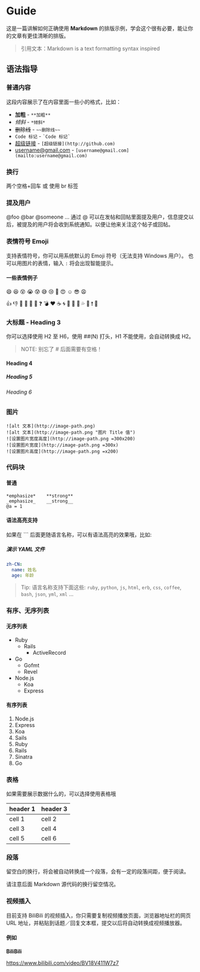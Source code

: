 # Guide

这是一篇讲解如何正确使用 **Markdown** 的排版示例，学会这个很有必要，能让你的文章有更佳清晰的排版。

> 引用文本：Markdown is a text formatting syntax inspired

## 语法指导

### 普通内容

这段内容展示了在内容里面一些小的格式，比如：

- **加粗** - `**加粗**`
- _倾斜_ - `*倾斜*`
- ~~删除线~~ - `~~删除线~~`
- `Code 标记` - `` `Code 标记` ``
- [超级链接](http://github.com) - `[超级链接](http://github.com)`
- [username@gmail.com](mailto:username@gmail.com) - `[username@gmail.com](mailto:username@gmail.com)`

### 换行

两个空格+回车 或 使用 br 标签

### 提及用户

@foo @bar @someone ... 通过 @ 可以在发帖和回帖里面提及用户，信息提交以后，被提及的用户将会收到系统通知。以便让他来关注这个帖子或回帖。

### 表情符号 Emoji

支持表情符号，你可以用系统默认的 Emoji 符号（无法支持 Windows 用户）。
也可以用图片的表情，输入 `:` 将会出现智能提示。

#### 一些表情例子

:smile: :laughing: :dizzy_face: :sob: :cold_sweat: :sweat_smile: :cry: :triumph: :heart_eyes: :relaxed: :sunglasses: :weary:

:+1: :-1: :100: :clap: :bell: :gift: :question: :bomb: :heart: :coffee: :cyclone: :bow: :kiss: :pray: :sweat_drops: :hankey: :exclamation: :anger:

### 大标题 - Heading 3

你可以选择使用 H2 至 H6，使用 ##(N) 打头，H1 不能使用，会自动转换成 H2。

> NOTE: 别忘了 # 后面需要有空格！

#### Heading 4

##### Heading 5

###### Heading 6

### 图片

```
![alt 文本](http://image-path.png)
![alt 文本](http://image-path.png "图片 Title 值")
![设置图片宽度高度](http://image-path.png =300x200)
![设置图片宽度](http://image-path.png =300x)
![设置图片高度](http://image-path.png =x200)
```

### 代码块

#### 普通

```
*emphasize*    **strong**
_emphasize_    __strong__
@a = 1
```

#### 语法高亮支持

如果在 \`\`\` 后面更随语言名称，可以有语法高亮的效果哦，比如:

##### 演示 YAML 文件

```yml
zh-CN:
  name: 姓名
  age: 年龄
```

> Tip: 语言名称支持下面这些: `ruby`, `python`, `js`, `html`, `erb`, `css`, `coffee`, `bash`, `json`, `yml`, `xml` ...

### 有序、无序列表

#### 无序列表

- Ruby
  - Rails
    - ActiveRecord
- Go
  - Gofmt
  - Revel
- Node.js
  - Koa
  - Express

#### 有序列表

1. Node.js
1. Express
1. Koa
1. Sails
1. Ruby
1. Rails
1. Sinatra
1. Go

### 表格

如果需要展示数据什么的，可以选择使用表格哦

| header 1 | header 3 |
| -------- | -------- |
| cell 1   | cell 2   |
| cell 3   | cell 4   |
| cell 5   | cell 6   |

### 段落

留空白的换行，将会被自动转换成一个段落，会有一定的段落间距，便于阅读。

请注意后面 Markdown 源代码的换行留空情况。

### 视频插入

目前支持 BiliBili 的视频插入，你只需要复制视频播放页面，浏览器地址栏的网页 URL 地址，并粘贴到话题／回复文本框，提交以后将自动转换成视频播放器。

#### 例如

**BiliBili**

https://www.bilibili.com/video/BV18V411W7z7
